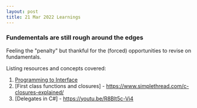 ```yaml
---
layout: post
title: 21 Mar 2022 Learnings
---
```


### Fundementals are still rough around the edges

Feeling the "penalty" but thankful for the (forced) opportunities to revise on fundamentals. 

Listing resources and concepts covered: 
1) [Programming to Interface](https://www.baeldung.com/cs/program-to-interface) 
2) [First class functions and closures] - https://www.simplethread.com/c-closures-explained/
3) [Delegates in C#] - https://youtu.be/R8Blt5c-Vi4
